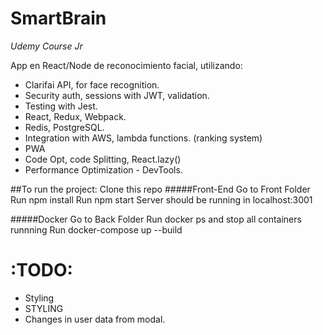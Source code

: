 # SmartBrain
*Udemy Course Jr*

App en React/Node de reconocimiento facial, utilizando:
+ Clarifai API, for face recognition.
+ Security auth, sessions with JWT, validation. 
+ Testing with Jest.
+ React, Redux, Webpack.
+ Redis, PostgreSQL.
+ Integration with AWS, lambda functions. (ranking system)
+ PWA
+ Code Opt, code Splitting, React.lazy()
+ Performance Optimization - DevTools.

##To run the project:
Clone this repo
#####Front-End
Go to Front Folder
Run npm install
Run npm start
Server should be running in localhost:3001

#####Docker
Go to Back Folder
Run docker ps and stop all containers runnning
Run docker-compose up --build



# :TODO:
+ Styling
+ STYLING
+ Changes in user data from modal.

